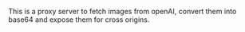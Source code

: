 This is a proxy server to fetch images from openAI, convert them into base64 and expose them for cross origins.
